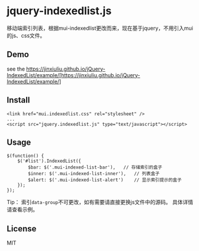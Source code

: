 # jquery-indexedlist.js
移动端索引列表，根据mui-indexedlist更改而来，现在基于jquery，不用引入mui的js、css文件。

## Demo
see the https://jinxiuliu.github.io/jQuery-IndexedList/example/[https://jinxiuliu.github.io/jQuery-IndexedList/example/]

## Install
```
<link href="mui.indexedlist.css" rel="stylesheet" />
...
<script src="jquery.indexedlist.js" type="text/javascript"></script>
```

## Usage
```
$(function() {
    $('#list').IndexedList({
        $bar: $('.mui-indexed-list-bar'),   // 存储索引的盒子
        $inner: $('.mui-indexed-list-inner'),   // 列表盒子
        $alert: $('.mui-indexed-list-alert')    // 显示索引提示的盒子
    });
});
```
Tip： 索引`data-group`不可更改，如有需要请直接更换js文件中的源码。
具体详情请查看示例。

## License
MIT

